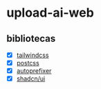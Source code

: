 # upload-ai-web

## bibliotecas

- [x] [tailwindcss](https://tailwindcss.com/)
- [x] [postcss](https://postcss.org/)
- [x] [autoprefixer](https://autoprefixer.github.io/)
- [x] [shadcn/ui](https://ui.shadcn.com/)